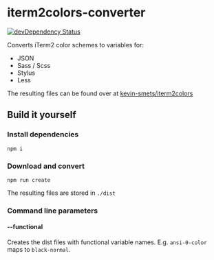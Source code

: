 # iterm2colors-converter

[![devDependency Status](https://david-dm.org/kevin-smets/iterm2-colors-converter/dev-status.svg)](https://david-dm.org/kevin-smets/iterm2-colors-converter#info=devDependencies)

Converts iTerm2 color schemes to variables for:

- JSON
- Sass / Scss
- Stylus
- Less

The resulting files can be found over at [kevin-smets/iterm2colors](https://github.com/kevin-smets/iterm2-colors)

## Build it yourself

### Install dependencies

```
npm i
```

### Download and convert

```
npm run create
```

The resulting files are stored in `./dist`

### Command line parameters

#### --functional

Creates the dist files with functional variable names. E.g. `ansi-0-color` maps to `black-normal`.